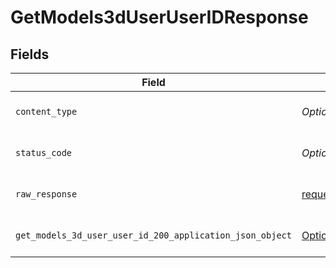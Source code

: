 # GetModels3dUserUserIDResponse


## Fields

| Field                                                                                                                                  | Type                                                                                                                                   | Required                                                                                                                               | Description                                                                                                                            |
| -------------------------------------------------------------------------------------------------------------------------------------- | -------------------------------------------------------------------------------------------------------------------------------------- | -------------------------------------------------------------------------------------------------------------------------------------- | -------------------------------------------------------------------------------------------------------------------------------------- |
| `content_type`                                                                                                                         | *Optional[str]*                                                                                                                        | :heavy_check_mark:                                                                                                                     | HTTP response content type for this operation                                                                                          |
| `status_code`                                                                                                                          | *Optional[int]*                                                                                                                        | :heavy_check_mark:                                                                                                                     | HTTP response status code for this operation                                                                                           |
| `raw_response`                                                                                                                         | [requests.Response](https://requests.readthedocs.io/en/latest/api/#requests.Response)                                                  | :heavy_minus_sign:                                                                                                                     | Raw HTTP response; suitable for custom response parsing                                                                                |
| `get_models_3d_user_user_id_200_application_json_object`                                                                               | [Optional[operations.GetModels3dUserUserID200ApplicationJSON]](undefined/models/operations/getmodels3duseruserid200applicationjson.md) | :heavy_minus_sign:                                                                                                                     | Responses for GET /api/rest/v1/models-3d/user/{userId}                                                                                 |
